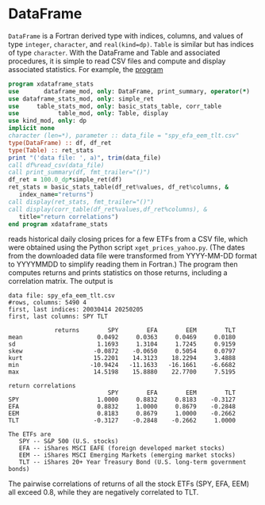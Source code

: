 # DataFrame
`DataFrame` is a Fortran derived type with indices, columns, and values of type `integer`, `character`, and `real(kind=dp)`. `Table` is similar but has indices of type `character`. With the DataFrame and Table and associated procedures, it is simple to read CSV files and compute and display associated statistics. For example, the [program](https://github.com/Beliavsky/DataFrame/blob/main/xdataframe_stats.f90)

```fortran
program xdataframe_stats
use       dataframe_mod, only: DataFrame, print_summary, operator(*)
use dataframe_stats_mod, only: simple_ret
use     table_stats_mod, only: basic_stats_table, corr_table
use           table_mod, only: Table, display
use kind_mod, only: dp
implicit none
character (len=*), parameter :: data_file = "spy_efa_eem_tlt.csv"
type(DataFrame) :: df, df_ret
type(Table) :: ret_stats
print "('data file: ', a)", trim(data_file)
call df%read_csv(data_file)
call print_summary(df, fmt_trailer="()")
df_ret = 100.0_dp*simple_ret(df)
ret_stats = basic_stats_table(df_ret%values, df_ret%columns, &
   index_name="returns")
call display(ret_stats, fmt_trailer="()")
call display(corr_table(df_ret%values,df_ret%columns), &
   title="return correlations")
end program xdataframe_stats
```

reads historical daily closing prices for a few ETFs from a CSV file, which were obtained using the Python script `xget_prices_yahoo.py`. (The dates from the downloaded data file were transformed from YYYY-MM-DD format to YYYYMMDD to simplify reading them in Fortran.) The program then computes returns and prints statistics on those returns, including a correlation matrix. The output is

```
data file: spy_efa_eem_tlt.csv
#rows, columns: 5490 4
first, last indices: 20030414 20250205
first, last columns: SPY TLT

             returns        SPY        EFA        EEM        TLT
mean                     0.0492     0.0363     0.0469     0.0180
sd                       1.1693     1.3104     1.7245     0.9159
skew                    -0.0872    -0.0650     0.5054     0.0797
kurt                    15.2201    14.3123    18.2294     3.4888
min                    -10.9424   -11.1633   -16.1661    -6.6682
max                     14.5198    15.8880    22.7700     7.5195

return correlations
                            SPY        EFA        EEM        TLT
SPY                      1.0000     0.8832     0.8183    -0.3127
EFA                      0.8832     1.0000     0.8679    -0.2848
EEM                      0.8183     0.8679     1.0000    -0.2662
TLT                     -0.3127    -0.2848    -0.2662     1.0000
```

```
The ETFs are
   SPY -- S&P 500 (U.S. stocks)
   EFA -- iShares MSCI EAFE (foreign developed market stocks)
   EEM -- iShares MSCI Emerging Markets (emerging market stocks)
   TLT -- iShares 20+ Year Treasury Bond (U.S. long-term government bonds)
```
The pairwise correlations of returns of all the stock ETFs (SPY, EFA, EEM) all exceed 0.8, while they are negatively correlated to TLT.
